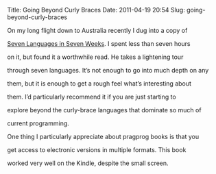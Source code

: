Title: Going Beyond Curly Braces
Date: 2011-04-19 20:54
Slug: going-beyond-curly-braces

On my long flight down to Australia recently I dug into a copy of

[Seven Languages in Seven
Weeks](http://pragprog.com/titles/btlang/seven-languages-in-seven-weeks).
I spent less than seven hours

on it, but found it a worthwhile read. He takes a lightening tour

through seven languages. It’s not enough to go into much depth on any

them, but it is enough to get a rough feel what’s interesting about

them. I’d particularly recommend it if you are just starting to

explore beyond the curly-brace languages that dominate so much of

current programming.

</p>

One thing I particularly appreciate about pragprog books is that you

get access to electronic versions in multiple formats. This book

worked very well on the Kindle, despite the small screen.

</p>

